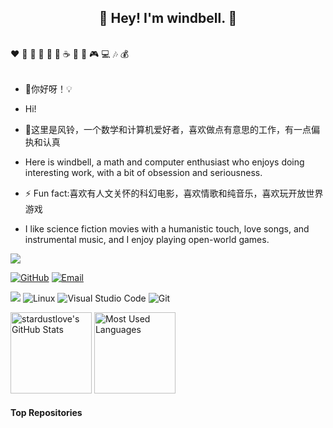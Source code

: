 <!--
**stardustlove/stardustlove** is a ✨ _special_ ✨ repository because its `README.md` (this file) appears on your GitHub profile.

Here are some ideas to get you started:

- 🔭 I’m currently working on ...
- 🌱 I’m currently learning ...
- 👯 I’m looking to collaborate on ...
- 🤔 I’m looking for help with ...
- 💬 Ask me about ...
- 📫 How to reach me: ...
- 😄 Pronouns: ...
- ⚡ Fun fact: ...
-->
<h2 align="center">👋 Hey! I'm windbell. 🐘</h2>
<br />
❤️ 🍦 🍓 🍉 🍋 🥛 ☕ 🍗 🍟 🎮 💻 🎶 💰
<br />
<br />

- 🔭你好呀！💡
- Hi!

- 🤔这里是风铃，一个数学和计算机爱好者，喜欢做点有意思的工作，有一点偏执和认真
- Here is windbell, a math and computer enthusiast who enjoys doing interesting work, with a bit of obsession and seriousness.

- ⚡ Fun fact:喜欢有人文关怀的科幻电影，喜欢情歌和纯音乐，喜欢玩开放世界游戏
- I like science fiction movies with a humanistic touch, love songs, and instrumental music, and I enjoy playing open-world games.


<img align="center" src="./images/github-contribution-grid-snake.svg" style="max-width: 90%;">

[![GitHub](https://img.shields.io/badge/GitHub-181717?style=flat-square&logo=github&logoColor=white)](https://github.com/stardustlove)
[![Email](https://img.shields.io/badge/QQEmail-ea4335?style=flat-square&logo=Mail.Ru)](2690694169@qq.com)


![](https://img.shields.io/badge/ubuntu-20.04-<COLOR>.svg)
![Linux](https://img.shields.io/badge/-Linux-FCC624?style=flat-square&logo=linux&logoColor=black)
![Visual Studio Code](https://img.shields.io/badge/-Visual%20Studio%20Code-007acc?style=flat-square&logo=Visual%20Studio%20Code)
![Git](https://img.shields.io/badge/-Git-f05032?style=flat-square&logo=Git&logoColor=white)



<img height="130px" src="https://github-readme-stats.vercel.app/api?username=stardustlove&hide_title=true&show_icons=true&hide=issues&include_all_commits=true&count_private=true&theme=graywhite&hide_border=true&bg_color=45,ff7979,ffd479,fffc79,73fa79" alt="stardustlove's GitHub Stats"> <img height="130px" src="https://github-readme-stats.vercel.app/api/top-langs?username=stardustlove&hide_title=true&layout=compact&theme=graywhite&hide_border=true&bg_color=45,fffc79,73fa79,75f0db" alt="Most Used Languages">


#### Top Repositories


